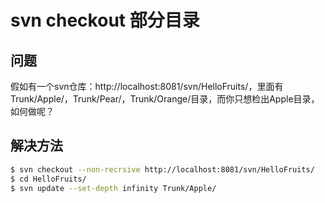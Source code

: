 # svn checkout 部分目录

## 问题

假如有一个svn仓库：http://localhost:8081/svn/HelloFruits/，里面有Trunk/Apple/，Trunk/Pear/，Trunk/Orange/目录，而你只想检出Apple目录，如何做呢？

## 解决方法

```bash
$ svn checkout --non-recrsive http://localhost:8081/svn/HelloFruits/
$ cd HelloFruits/
$ svn update --set-depth infinity Trunk/Apple/
```
